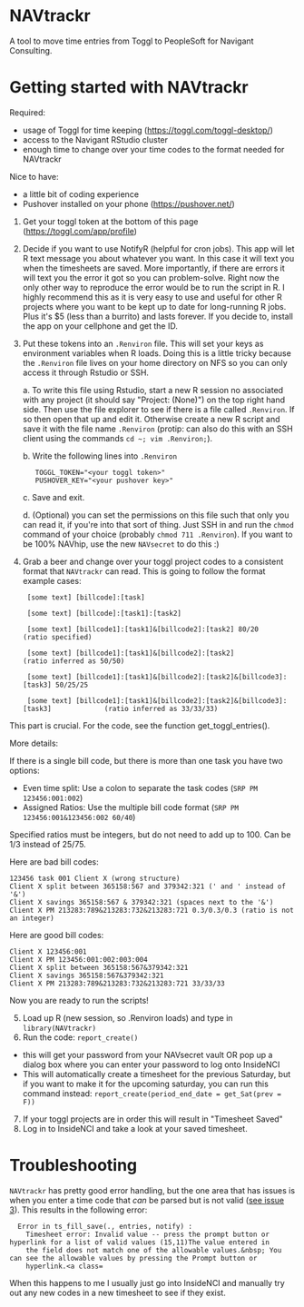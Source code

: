 # NAVtrackr
A tool to move time entries from Toggl to PeopleSoft for Navigant Consulting.

# Getting started with NAVtrackr

Required:
- usage of Toggl for time keeping (https://toggl.com/toggl-desktop/)
- access to the Navigant RStudio cluster
- enough time to change over your time codes to the format needed for NAVtrackr

Nice to have:
- a little bit of coding experience
- Pushover installed on your phone (https://pushover.net/)

1. Get your toggl token at the bottom of this page (https://toggl.com/app/profile)
2. Decide if you want to use NotifyR (helpful for cron jobs). This app will let R text message you about whatever you want. In this case it will text you when the timesheets are saved. More importantly, if there are errors it will text you the error it got so you can problem-solve. Right now the only other way to reproduce the error would be to run the script in R. I highly recommend this as it is very easy to use and useful for other R projects where you want to be kept up to date for long-running R jobs. Plus it's $5 (less than a burrito) and lasts forever. If you decide to, install the app on your cellphone and get the ID.
3. Put these tokens into an `.Renviron` file. This will set your keys as environment variables when R loads. Doing this is a little tricky because the `.Renviron` file lives on your home directory on NFS so you can only access it through Rstudio or SSH.
  
      a. To write this file using Rstudio, start a new R session no associated with any project (it should say "Project: (None)") on the top right hand side. Then use the file explorer to see if there is a file called `.Renviron`. If so then open that up and edit it. Otherwise create a new R script and save it with the file name `.Renviron` (protip: can also do this with an SSH client using the commands `cd ~; vim .Renviron;`).
  
      b. Write the following lines into `.Renviron`
          
          TOGGL_TOKEN="<your toggl token>" 
          PUSHOVER_KEY="<your pushover key>"

      c. Save and exit. 
  
      d. (Optional) you can set the permissions on this file such that only you can read it, if you're into that sort of thing. Just SSH in and run the `chmod` command of your choice (probably `chmod 711 .Renviron`). If you want to be 100% NAVhip, use the new `NAVsecret` to do this :) 
  
4. Grab a beer and change over your toggl project codes to a consistent format that `NAVtrackr` can read. This is going to follow the format example cases:

        [some text] [billcode]:[task]

        [some text] [billcode]:[task1]:[task2]

        [some text] [billcode1]:[task1]&[billcode2]:[task2] 80/20                           (ratio specified)

        [some text] [billcode1]:[task1]&[billcode2]:[task2]                                 (ratio inferred as 50/50)

        [some text] [billcode1]:[task1]&[billcode2]:[task2]&[billcode3]:[task3] 50/25/25

        [some text] [billcode1]:[task1]&[billcode2]:[task2]&[billcode3]:[task3]             (ratio inferred as 33/33/33)

This part is crucial. For the code, see the function get_toggl_entries().

More details:

If there is a single bill code, but there is more than one task you have two options:

- Even time split: Use a colon to separate the task codes (`SRP PM 123456:001:002`)
- Assigned Ratios: Use the multiple bill code format (`SRP PM 123456:001&123456:002 60/40`)

Specified ratios must be integers, but do not need to add up to 100. Can be 1/3 instead of 25/75.

Here are bad bill codes:

    123456 task 001 Client X (wrong structure)
    Client X split between 365158:567 and 379342:321 (' and ' instead of '&')
    Client X savings 365158:567 & 379342:321 (spaces next to the '&')
    Client X PM 213283:789&213283:732&213283:721 0.3/0.3/0.3 (ratio is not an integer)

Here are good bill codes:

    Client X 123456:001
    Client X PM 123456:001:002:003:004
    Client X split between 365158:567&379342:321
    Client X savings 365158:567&379342:321
    Client X PM 213283:789&213283:732&213283:721 33/33/33

Now you are ready to run the scripts! 

5. Load up R (new session, so .Renviron loads) and type in `library(NAVtrackr)`
6. Run the code: `report_create()`
  - this will get your password from your NAVsecret vault OR pop up a dialog box where you can enter your password to log onto InsideNCI
  - This will automatically create a timesheet for the previous Saturday, but if you want to make it for the upcoming saturday, you can run this command instead: `report_create(period_end_date = get_Sat(prev = F))` 
7. If your toggl projects are in order this will result in "Timesheet Saved"
8. Log in to InsideNCI and take a look at your saved timesheet.

# Troubleshooting
`NAVtrackr` has pretty good error handling, but the one area that has issues is when you enter a time code that *can* be parsed but is not valid ([see issue 3](https://github.com/sdanielzafar/NAVtrackr/issues/3)). This results in the following error:

      Error in ts_fill_save(., entries, notify) :
        Timesheet error: Invalid value -- press the prompt button or hyperlink for a list of valid values (15,11)The value entered in
        the field does not match one of the allowable values.&nbsp; You can see the allowable values by pressing the Prompt button or 
        hyperlink.<a class=

When this happens to me I usually just go into InsideNCI and manually try out any new codes in a new timesheet to see if they exist. 
